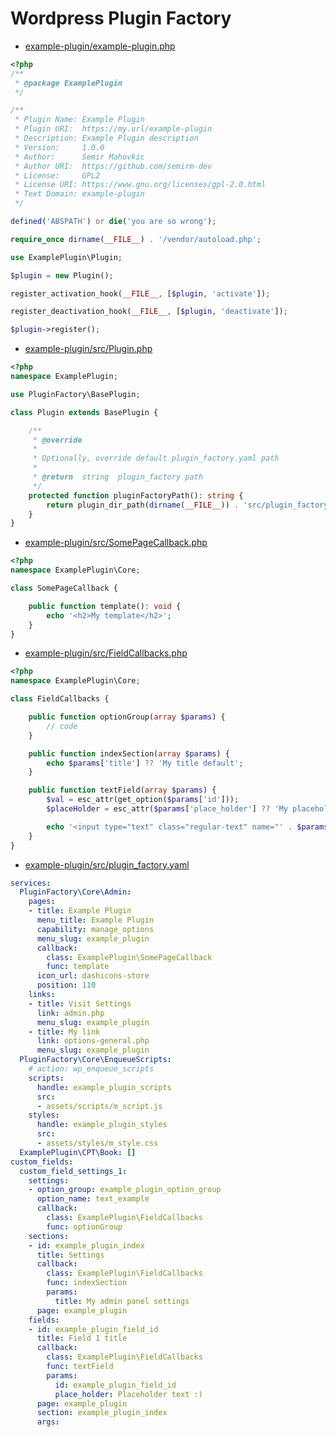# Wordpress Plugin Factory

* [example-plugin/example-plugin.php](https://github.com/semirm-dev/wp-plugin-factory/blob/master/example-plugin/example-plugin.php)
```php
<?php
/**
 * @package ExamplePlugin
 */

/** 
 * Plugin Name: Example Plugin
 * Plugin URI:  https://my.url/example-plugin
 * Description: Example Plugin description
 * Version:     1.0.0
 * Author:      Semir Mahovkic
 * Author URI:  https://github.com/semirm-dev
 * License:     GPL2
 * License URI: https://www.gnu.org/licenses/gpl-2.0.html
 * Text Domain: example-plugin
 */

defined('ABSPATH') or die('you are so wrong');

require_once dirname(__FILE__) . '/vendor/autoload.php';

use ExamplePlugin\Plugin;

$plugin = new Plugin();

register_activation_hook(__FILE__, [$plugin, 'activate']);

register_deactivation_hook(__FILE__, [$plugin, 'deactivate']);

$plugin->register();
```

* [example-plugin/src/Plugin.php](https://github.com/semirm-dev/wp-plugin-factory/blob/master/example-plugin/src/Plugin.php)
```php
<?php
namespace ExamplePlugin;

use PluginFactory\BasePlugin;

class Plugin extends BasePlugin {

    /**
     * @override
     * 
     * Optionally, override default plugin_factory.yaml path
     *
     * @return  string  plugin_factory path
     */
    protected function pluginFactoryPath(): string {
        return plugin_dir_path(dirname(__FILE__)) . 'src/plugin_factory.yaml';
    }
}
```

* [example-plugin/src/SomePageCallback.php](https://github.com/semirm-dev/wp-plugin-factory/blob/master/example-plugin/src/SomePageCallback.php)
```php
<?php
namespace ExamplePlugin\Core;

class SomePageCallback {

    public function template(): void {
        echo '<h2>My template</h2>';
    }
}
```

* [example-plugin/src/FieldCallbacks.php](https://github.com/semirm-dev/wp-plugin-factory/blob/master/example-plugin/src/FieldCallbacks.php)
```php
<?php
namespace ExamplePlugin\Core;

class FieldCallbacks {

    public function optionGroup(array $params) {
        // code
    }

    public function indexSection(array $params) {
        echo $params['title'] ?? 'My title default';
    }

    public function textField(array $params) {
        $val = esc_attr(get_option($params['id']));
        $placeHolder = esc_attr($params['place_holder'] ?? 'My placeholder default');

        echo '<input type="text" class="regular-text" name="' . $params['id'] . '" value="' . $val . '" placeholder="' . $placeHolder . '"/>';
    }
}
```

* [example-plugin/src/plugin_factory.yaml](https://github.com/semirm-dev/wp-plugin-factory/blob/master/example-plugin/src/plugin_factory.yaml)
```yaml
services:
  PluginFactory\Core\Admin:
    pages:
    - title: Example Plugin
      menu_title: Example Plugin
      capability: manage_options
      menu_slug: example_plugin
      callback:
        class: ExamplePlugin\SomePageCallback
        func: template
      icon_url: dashicons-store
      position: 110
    links:
    - title: Visit Settings
      link: admin.php
      menu_slug: example_plugin
    - title: My link
      link: options-general.php
      menu_slug: example_plugin
  PluginFactory\Core\EnqueueScripts:
    # action: wp_enqueue_scripts
    scripts:
      handle: example_plugin_scripts
      src:
      - assets/scripts/m_script.js
    styles:
      handle: example_plugin_styles
      src:
      - assets/styles/m_style.css
  ExamplePlugin\CPT\Book: []
custom_fields:
  custom_field_settings_1:
    settings:
    - option_group: example_plugin_option_group
      option_name: text_example
      callback:
        class: ExamplePlugin\FieldCallbacks
        func: optionGroup
    sections:
    - id: example_plugin_index
      title: Settings
      callback:
        class: ExamplePlugin\FieldCallbacks
        func: indexSection
        params: 
          title: My admin panel settings
      page: example_plugin
    fields:
    - id: example_plugin_field_id
      title: Field 1 title
      callback:
        class: ExamplePlugin\FieldCallbacks
        func: textField
        params:
          id: example_plugin_field_id
          place_holder: Placeholder text :)
      page: example_plugin
      section: example_plugin_index
      args:
```